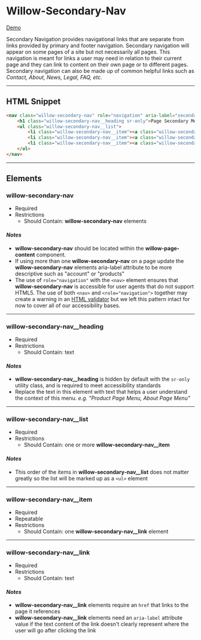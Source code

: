 # **Willow-Secondary-Nav**

[Demo](http://codepen.io/team/UnumUX/pen/MpJevo)


Secondary Navigation provides navigational links that are separate from links provided by primary and footer navigation. Secondary navigation will appear on some pages of a site but not necessarily all pages. This navigation is meant for links a user may need in relation to their current page and they can link to content on their own page or to different pages. Secondary navigation can also be made up of common helpful links such as _Contact, About, News, Legal, FAQ, etc._

---

## HTML Snippet

```html
<nav class="willow-secondary-nav" role="navigation" aria-label="secondary">
    <h1 class="willow-secondary-nav__heading sr-only">Page Secondary Menu</h1>
    <ul class="willow-secondary-nav__list">
        <li class="willow-secondary-nav__item"><a class="willow-secondary-nav__link" href="" aria-label="">Menu Item 1</a></li>
        <li class="willow-secondary-nav__item"><a class="willow-secondary-nav__link" href="" aria-label="">Menu Item 2</a></li>
        <li class="willow-secondary-nav__item"><a class="willow-secondary-nav__link" href="" aria-label="">Menu Item 3</a></li>
    </ul>
</nav>
```

---

## Elements

### willow-secondary-nav

- Required
- Restrictions
  - Should Contain: **willow-secondary-nav** elements

#### _Notes_

- **willow-secondary-nav** should be located within the **willow-page-content** component.
- If using more than one **willow-secondary-nav** on a page update the **willow-secondary-nav** elements aria-label attribute to be more descriptive such as "account" or "products"
- The use of `role="navigation"` with the `<nav>` element ensures that **willow-secondary-nav** is accessible for user agents that do not support HTML5. The use of both `<nav>` and `<role="navigation">` together may create a warning in an [HTML validator](https://validator.w3.org/) but we left this pattern intact for now to cover all of our accessibility bases.

---

### willow-secondary-nav__heading

- Required
- Restrictions
  - Should Contain: text

#### _Notes_

- **willow-secondary-nav__heading** is hidden by default with the `sr-only` utility class, and is required to meet accessibility standards
- Replace the text in this element with text that helps a user understand the context of this menu. _e.g. "Product Page Menu, About Page Menu"_

---

### willow-secondary-nav__list

- Required
- Restrictions
  - Should Contain: one or more **willow-secondary-nav__item**

#### _Notes_

- This order of the items in **willow-secondary-nav__list** does not matter greatly so the list will be marked up as a `<ul>` element

---

### willow-secondary-nav__item

- Required
- Repeatable
- Restrictions
  - Should Contain: one **willow-secondary-nav__link** element

---

### willow-secondary-nav__link

- Required
- Restrictions
  - Should Contain: text

#### _Notes_

- **willow-secondary-nav__link** elements require an `href` that links to the page it references
- **willow-secondary-nav__link** elements need an `aria-label` attribute value if the text content of the link doesn't clearly represent where the user will go after clicking the link
